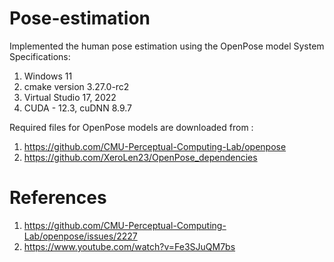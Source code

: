 # Pose-estimation
Implemented the human pose estimation using the OpenPose model
System Specifications:
1) Windows 11
2) cmake version 3.27.0-rc2
3) Virtual Studio 17, 2022
4) CUDA - 12.3, cuDNN 8.9.7

Required files for OpenPose models are downloaded from :
1) https://github.com/CMU-Perceptual-Computing-Lab/openpose
2) https://github.com/XeroLen23/OpenPose_dependencies

# References
1) https://github.com/CMU-Perceptual-Computing-Lab/openpose/issues/2227
2) https://www.youtube.com/watch?v=Fe3SJuQM7bs
